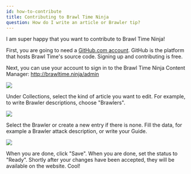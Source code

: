 ```yaml
---
id: how-to-contribute
title: Contributing to Brawl Time Ninja
question: How do I write an article or Brawler tip?
---
```


I am super happy that you want to contribute to Brawl Time Ninja!

First, you are going to need a [GitHub.com account](http://github.com/). GitHub is the platform that hosts Brawl Time's source code. Signing up and contributing is free.

Next, you can use your account to sign in to the Brawl Time Ninja Content Manager: <http://brawltime.ninja/admin>

![](/images/cms_index.png)

Under Collections, select the kind of article you want to edit. For example, to write Brawler descriptions, choose "Brawlers".

![](/images/cms_brawlers.png)

Select the Brawler or create a new entry if there is none. Fill the data, for example a Brawler attack description, or write your Guide.

![](/images/cms_brawler_edit.png)

When you are done, click "Save". When you are done, set the status to "Ready". Shortly after your changes have been accepted, they will be available on the website. Cool!
